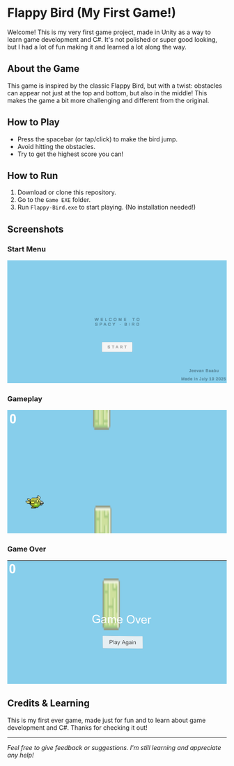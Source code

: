 # Flappy Bird (My First Game!)

Welcome! This is my very first game project, made in Unity as a way to learn game development and C#. It's not polished or super good looking, but I had a lot of fun making it and learned a lot along the way.

## About the Game

This game is inspired by the classic Flappy Bird, but with a twist: obstacles can appear not just at the top and bottom, but also in the middle! This makes the game a bit more challenging and different from the original.

## How to Play

- Press the spacebar (or tap/click) to make the bird jump.
- Avoid hitting the obstacles.
- Try to get the highest score you can!

## How to Run

1. Download or clone this repository.
2. Go to the `Game EXE` folder.
3. Run `Flappy-Bird.exe` to start playing. (No installation needed!)

## Screenshots

### Start Menu

![Start UI](Start%20UI.png)

### Gameplay

![Gameplay](Gameimg.png)

### Game Over

![Game Over](game-over.png)

## Credits & Learning

This is my first ever game, made just for fun and to learn about game development and C#. Thanks for checking it out!

---

_Feel free to give feedback or suggestions. I'm still learning and appreciate any help!_
